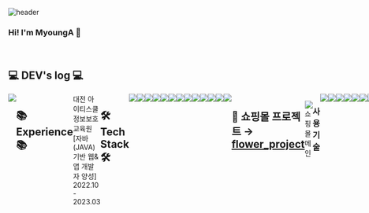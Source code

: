 
![header](https://capsule-render.vercel.app/api?type=waving&color=auto&height=300&section=header&text=welcome&fontSize=90&animation=fadeln&fontAlignY=38&desc=MyoungA%20GitHub%20Profile&descAlignY=51&descAlign=62)

   <div align="left">
 
### <h3> Hi! I'm MyoungA 👋 </h3>
<br>

  
## 💻 DEV's log 💻
<div style="display:flex; flex-direction:row;">
    <a href="https://like-christmas-980.notion.site/Study-Space-e8c83358798248ec87afa52ff60f9152">
        <img src="https://img.shields.io/badge/Notion-9999FF?style=for-the-badge&logo=Notion&logoColor=white"> 
    </a>  
<br>
 
## 📚 Experience 📚
 <div style="display:flex; flex-direction:row;">
대전 아이티스쿨 정보보호교육원 [자바(JAVA)기반 웹&앱 개발자 양성]<br>
  2022.10 - 2023.03
 </div>
 <br>
  
## 🛠 Tech Stack 🛠
<div style="display:flex; flex-direction:row;">
  
<img src="https://img.shields.io/badge/JAVA-007396?style=flat-square&logo=java&logoColor=white">
<img src="https://img.shields.io/badge/Spring-6DB33F?style=flat-square&logo=Spring&logoColor=white">
<img src="https://img.shields.io/badge/JSP-007396?style=for-flat-square&logo=java&logoColor=white"/>
<img src="https://img.shields.io/badge/jquery-0769AD?style=flat-square&logo=jquery&logoColor=white">
<img src="https://img.shields.io/badge/MyBatis-007396?style=flat-square&logo=java&logoColor=white"/>
<br>

<img src="https://img.shields.io/badge/html5-E34F26?style=flat-square&logo=html5&logoColor=white">
<img src="https://img.shields.io/badge/css3-1572B6?style=flat-square&logocss3&logoColor=white">
<img src="https://img.shields.io/badge/javascript-F7DF1E?style=flat-square&logo=javascript&logoColor=black">
<img src="https://img.shields.io/badge/bootstrap-7952B3?style=flat-square&logo=bootstrap&logoColor=white">
<img src="https://img.shields.io/badge/Tiles-F7DF1E?style=flat-square&logo=Tiles&logoColor=black">
<br>

<img src="https://img.shields.io/badge/oracle-F80000?style=flat-square&logo=oracle&logoColor=white">
<img src="https://img.shields.io/badge/MySQL-4479A1?style=flat-square&logo=MySQL&logoColor=white">
<img src="https://img.shields.io/badge/apache tomcat-F8DC75?style=flat-square&logo=apachetomcat&logoColor=white">
</p>
<br>
</div>
 
 ## 🛒 쇼핑몰 프로젝트 → [flower_project](https://github.com/MyoungAKwak/FlowerShop)
 <div style="display:flex; flex-direction:row;">
    
![쇼핑몰 메인](https://user-images.githubusercontent.com/114054982/237057338-21cf62b6-68ea-409a-b500-7b04288d00f7.jpg)
    
  
 ### 사용 기술
<img src="https://img.shields.io/badge/JAVA-007396?style=flat-square&logo=java&logoColor=white">
<img src="https://img.shields.io/badge/Spring-6DB33F?style=flat-square&logo=Spring&logoColor=white">
<img src="https://img.shields.io/badge/JSP-007396?style=for-flat-square&logo=java&logoColor=white"/>
<img src="https://img.shields.io/badge/jquery-0769AD?style=flat-square&logo=jquery&logoColor=white">
<img src="https://img.shields.io/badge/MyBatis-007396?style=flat-square&logo=java&logoColor=white"/>
<br>

<img src="https://img.shields.io/badge/html5-E34F26?style=flat-square&logo=html5&logoColor=white">
<img src="https://img.shields.io/badge/css3-1572B6?style=flat-square&logocss3&logoColor=white">
<img src="https://img.shields.io/badge/javascript-F7DF1E?style=flat-square&logo=javascript&logoColor=black">
<img src="https://img.shields.io/badge/bootstrap-7952B3?style=flat-square&logo=bootstrap&logoColor=white">
<img src="https://img.shields.io/badge/Tiles-F7DF1E?style=flat-square&logo=Tiles&logoColor=black">
<br>

<img src="https://img.shields.io/badge/oracle-F80000?style=flat-square&logo=oracle&logoColor=white">
</p>
   
  
  ### 주요 기능
- 로그인, 회원가입(이메일인증, 우편번호검색)
- 상품검색, 상품조회
- 장바구니, 주문(간편결제 - 카카오페이)
- 후기게시판, Q&A 게시판
- 관리자(상품관리, 회원관리, 주문관리)
 
 </div>
   </div>
